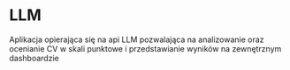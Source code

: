 # LLM
Aplikacja opierająca się na api LLM pozwalająca na analizowanie oraz ocenianie CV w skali punktowe i przedstawianie wyników na zewnętrznym dashboardzie